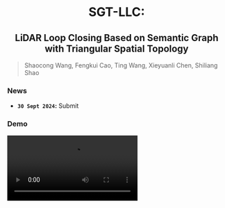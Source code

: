 # <div align = "center">SGT-LLC: </div>

## <div align = "center">LiDAR Loop Closing Based on Semantic Graph with Triangular Spatial Topology</div>


> Shaocong Wang, Fengkui Cao, Ting Wang, Xieyuanli Chen, Shiliang Shao
>

### News



* **`30 Sept 2024`:**  Submit


### Demo
<video src="https://github.com/ROBOT-WSC/SGT-LLC/blob/main/demo.mp4"></video>

